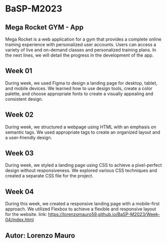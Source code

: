 # BaSP-M2023

## Mega Rocket GYM - App
Mega Rocket is a web application for a gym that provides a complete online training experience with personalized user accounts. Users can access a variety of live and on-demand classes and personalized training plans. In the next lines, we will detail the progress in the development of the app.

## Week 01
During week, we used Figma to design a landing page for desktop, tablet, and mobile devices. We learned how to use design tools, create a color palette, and choose appropriate fonts to create a visually appealing and consistent design.

## Week 02
During week, we structured a webpage using HTML with an emphasis on semantic tags. We used appropriate tags to create an organized layout and a user-friendly design.

## Week 03
During week, we styled a landing page using CSS to achieve a pixel-perfect design without responsiveness. We explored various CSS techniques and created a separate CSS file for the project.

## Week 04
During this week, we created a responsive landing page with a mobile-first approach. We utilized Flexbox to achieve a flexible and responsive layout for the website.
link: https://lorenzomauro59.github.io/BaSP-M2023/Week-04/index.html 


## Autor: Lorenzo Mauro